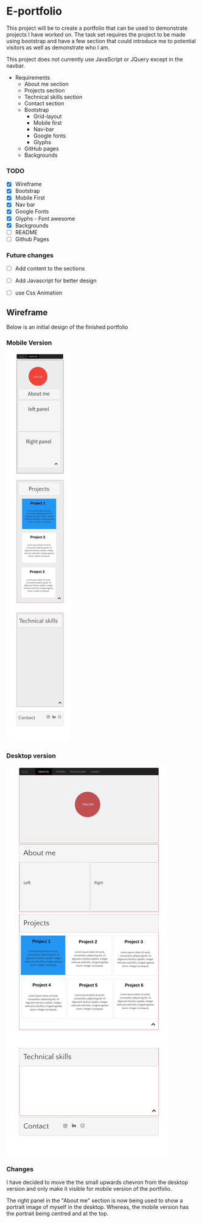 

# E-portfolio

This project will be to create a portfolio that can be used to demonstrate projects I have worked on. The task set requires the project to be made using bootstrap and have a few section that could introduce me to potential visitors as well as demonstrate who I am.

This project does not currently use JavaScript or JQuery except in the navbar.


* Requirements
  * About me section
  * Projects section
  * Technical skills section
  * Contact section
  * Bootstrap
    * Grid-layout
    * Mobile first
    * Nav-bar
    * Google fonts
    * Glyphs
  * GitHub pages
  * Backgrounds


### TODO
  - [x] Wireframe
  - [x] Bootstrap
  - [x] Mobile First
  - [x] Nav bar
  - [x] Google Fonts
  - [x] Glyphs - Font awesome
  - [x] Backgrounds
  - [ ] README
  - [ ] Github Pages

### Future changes
  - [ ] Add content to the sections
  - [ ] Add Javascript for better design
  - [ ] use Css Animation



## Wireframe

Below is an initial design of the finished portfolio

### Mobile Version
![Mobile](images/Mobile.png)
### Desktop version
![Desktop](images/Desktop.png)


### Changes
I have decided to move the the small upwards chevron from the desktop version and only make it visible for mobile version of the portfolio.

The right panel in the "About me" section is now being used to show a portrait image of myself in the desktop. Whereas, the mobile version has the portrait being centred and at the top.
